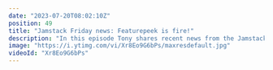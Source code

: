 ```yaml
---
date: "2023-07-20T08:02:10Z"
position: 49
title: "Jamstack Friday news: Featurepeek is fire!"
description: "In this episode Tony shares recent news from the Jamstack world.\n\nNews items: \nContentstack, Uniform and Epam event: https://info.contentstack.com/personalization-developer-workshop-uniform-05-26-2021.html\nFeaturepeek: https://www.netlify.com/blog/2021/05/19/next-generation-deploy-previews-plus-netlify-acquires-featurepeek/\nWebcontainers: https://blog.stackblitz.com/posts/introducing-webcontainers/\nNext JS Conf: https://nextjs.org/conf\n\nFollow us here:\nhttps://twitter.com/tmamedbekov\nhttps://twitter.com/timbenniks"
image: "https://i.ytimg.com/vi/Xr8Eo9G6bPs/maxresdefault.jpg"
videoId: "Xr8Eo9G6bPs"
---
```


